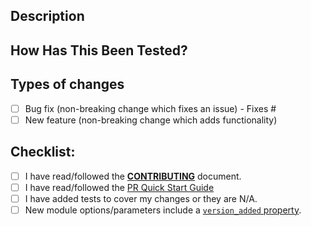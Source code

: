 <!-- markdownlint-disable-file -->

## Description
<!--- Describe your changes in detail -->
<!--- Why is this change required? What problem does it solve? -->

## How Has This Been Tested?
<!--- Please describe in detail how you tested your changes. -->

## Types of changes
<!--- What types of changes does your code introduce? Put an `x` in all the boxes that apply: -->
- [ ] Bug fix (non-breaking change which fixes an issue) - Fixes #
- [ ] New feature (non-breaking change which adds functionality)

## Checklist:
<!--- Go over all the following points, and put an `x` in all the boxes that apply. -->
<!--- If you're unsure about any of these, don't hesitate to ask. We're here to help! -->
- [ ] I have read/followed the [**CONTRIBUTING**](https://github.com/LowlyDBA/lowlydba.sqlserver/blob/main/CONTRIBUTING.md) document.
- [ ] I have read/followed the [PR Quick Start Guide](https://docs.ansible.com/ansible/devel/community/create_pr_quick_start.html)
- [ ] I have added tests to cover my changes or they are N/A.
- [ ] New module options/parameters include a [`version_added` property](https://docs.ansible.com/ansible/latest/dev_guide/developing_modules_documenting.html#documentation-fields).
